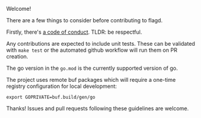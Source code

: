 Welcome!

There are a few things to consider before contributing to flagd.

Firstly, there's [a code of conduct](https://github.com/open-feature/.github/blob/main/CODE_OF_CONDUCT.md).
TLDR: be respectful.

Any contributions are expected to include unit tests. These can be validated with `make test` or the automated github workflow will run them on PR creation.

The go version in the `go.mod` is the currently supported version of go.

The project uses remote buf packages which will require a one-time registry configuration for local development:
```shell
export GOPRIVATE=buf.build/gen/go
```

Thanks! Issues and pull requests following these guidelines are welcome.
